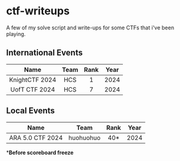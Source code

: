 # ctf-writeups
A few of my solve script and write-ups for some CTFs that i've been playing.

## International Events
| Name | Team | Rank | Year |
| :---: | :---: | :---: | :---: |
| KnightCTF 2024 | HCS | 1 | 2024 |
| UofT CTF 2024 | HCS | 7 | 2024 |

## Local Events
| Name | Team | Rank | Year |
| :---: | :---: | :---: | :---: |
| ARA 5.0 CTF 2024 | huohuohuo | 40* | 2024 |

***Before scoreboard freeze**